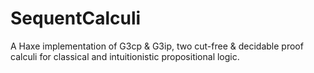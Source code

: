 # SequentCalculi
A Haxe implementation of G3cp & G3ip, two cut-free & decidable proof calculi for classical and intuitionistic propositional logic.
